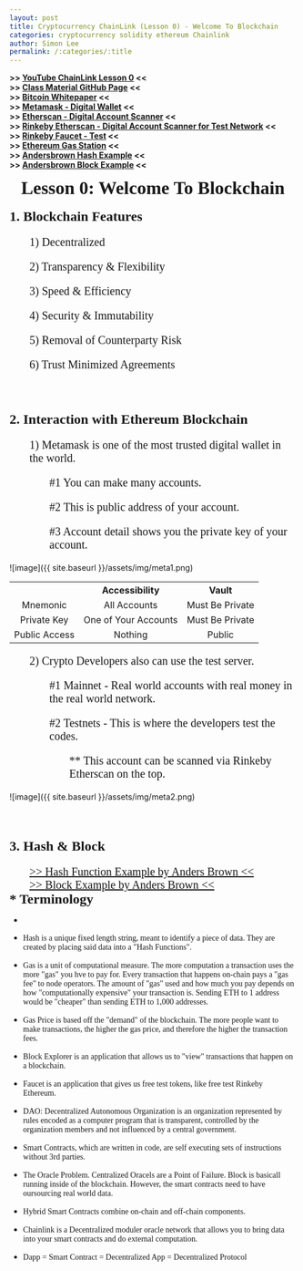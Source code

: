 ```yaml
---
layout: post
title: Cryptocurrency ChainLink (Lesson 0) - Welcome To Blockchain
categories: cryptocurrency solidity ethereum Chainlink
author: Simon Lee
permalink: /:categories/:title
---
```


<strong>>> [YouTube ChainLink Lesson 0][youtube-tutorial] <<</strong>  
<strong>>> [Class Material GitHub Page][github-solidity] <<</strong>  
<strong>>> [Bitcoin Whitepaper][bitcoin-whitepaper] <<</strong>  
<strong>>> [Metamask - Digital Wallet][metamask] <<</strong>  
<strong>>> [Etherscan - Digital Account Scanner][etherscan] <<</strong>  
<strong>>> [Rinkeby Etherscan - Digital Account Scanner for Test Network][rinkeby-etherscan] <<</strong>  
<strong>>> [Rinkeby Faucet - Test][faucet-rinkeby] <<</strong>  
<strong>>> [Ethereum Gas Station][ether-gas-station] <<</strong>  
<strong>>> [Andersbrown Hash Example][andersbrown-hash] <<</strong>  
<strong>>> [Andersbrown Block Example][andersbrown-block] <<</strong>

<div style="text-align: center; font-family: 'Times New Roman', serif; font-size: 32px; font-weight: bold; margin-bottom: 18px;">Lesson 0: Welcome To Blockchain</div>

<div style="font-family: 'Times New Roman', serif; font-size: 24px; font-weight: bold; margin-bottom: 12px;">1. Blockchain Features</div>
<p style="font-family: 'Times New Roman', serif; font-size: 20px; margin-left: 35px;">1) Decentralized</p>
<p style="font-family: 'Times New Roman', serif; font-size: 20px; margin-left: 35px;">2) Transparency & Flexibility</p>
<p style="font-family: 'Times New Roman', serif; font-size: 20px; margin-left: 35px;">3) Speed & Efficiency</p>
<p style="font-family: 'Times New Roman', serif; font-size: 20px; margin-left: 35px;">4) Security & Immutability</p>
<p style="font-family: 'Times New Roman', serif; font-size: 20px; margin-left: 35px;">5) Removal of Counterparty Risk</p>
<p style="font-family: 'Times New Roman', serif; font-size: 20px; margin-left: 35px;">6) Trust Minimized Agreements</p>

<br>
<br>
<br>

<div style="font-family: 'Times New Roman', serif; font-size: 24px; font-weight: bold; margin-bottom: 12px;">2. Interaction with Ethereum Blockchain</div>

<p style="font-family: 'Times New Roman', serif; font-size: 20px; margin-left: 35px;">1) Metamask is one of the most trusted digital wallet in the world.</p>
<p style="font-family: 'Times New Roman', serif; font-size: 20px; margin-left: 70px;">#1 You can make many accounts.</p>
<p style="font-family: 'Times New Roman', serif; font-size: 20px; margin-left: 70px;">#2 This is public address of your account.</p>
<p style="font-family: 'Times New Roman', serif; font-size: 20px; margin-left: 70px;">#3 Account detail shows you the private key of your account.</p>

![image]({{ site.baseurl }}/assets/img/meta1.png)

<table style="text-align: center;">
    <tr>
        <th></th>
        <th>Accessibility</th>
        <th>Vault</th>
    </tr>
    <tr>
        <td>Mnemonic</td>
        <td>All Accounts</td>
        <td>Must Be Private</td>
    </tr>
    <tr>
        <td>Private Key</td>
        <td>One of Your Accounts</td>
        <td>Must Be Private</td>
    </tr>
    <tr>
        <td>Public Access</td>
        <td>Nothing</td>
        <td>Public</td>
    </tr>
</table>

<p style="font-family: 'Times New Roman', serif; font-size: 20px; margin-left: 35px;">2) Crypto Developers also can use the test server.</p>
<p style="font-family: 'Times New Roman', serif; font-size: 20px; margin-left: 70px;">#1 Mainnet - Real world accounts with real money in the real world network.</p>
<p style="font-family: 'Times New Roman', serif; font-size: 20px; margin-left: 70px;">#2 Testnets - This is where the developers test the codes.</p>
<p style="font-family: 'Times New Roman', serif; font-size: 20px; margin-left: 105px;">** This account can be scanned via Rinkeby Etherscan on the top.</p>

![image]({{ site.baseurl }}/assets/img/meta2.png)

<br>
<br>
<br>

<div style="font-family: 'Times New Roman', serif; font-size: 24px; font-weight: bold; margin-bottom: 12px;">3. Hash & Block</div>
<p style="font-family: 'Times New Roman', serif; font-size: 20px; margin-left: 35px;"></p>
<a href="https://andersbrownworth.com/blockchain/hash" target="__blank" style="font-family: 'Times New Roman', serif; font-size: 20px; margin-left: 35px;">>> Hash Function Example by Anders Brown <<</a>
<br>
<a href="https://andersbrownworth.com/blockchain/block" target="__blank" style="font-family: 'Times New Roman', serif; font-size: 20px; margin-left: 35px;">>> Block Example by Anders Brown <<</a>

<div style="font-family: 'Times New Roman', serif; font-size: 24px; font-weight: bold; margin-bottom: 12px;">* Terminology</div>

- <p style="font-family: 'Times New Roman', serif;"></p>

- <p style="font-family: 'Times New Roman', serif;">Hash is a unique fixed length string, meant to identify a piece of data. They are created by placing said data into a "Hash Functions".</p>

- <p style="font-family: 'Times New Roman', serif;">Gas is a unit of computational measure. The more computation a transaction uses the more "gas" you hve to pay for. Every transaction that happens on-chain pays a "gas fee" to node operators. The amount of "gas" used and how much you pay depends on how "computationally expensive" your transaction is. Sending ETH to 1 address would be "cheaper" than sending ETH to 1,000 addresses.</p>

- <p style="font-family: 'Times New Roman', serif;">Gas Price is based off the "demand" of the blockchain. The more people want to make transactions, the higher the gas price, and therefore the higher the transaction fees.</p>

- <p style="font-family: 'Times New Roman', serif;">Block Explorer is an application that allows us to "view" transactions that happen on a blockchain.</p>

- <p style="font-family: 'Times New Roman', serif;">Faucet is an application that gives us free test tokens, like free test Rinkeby Ethereum.</p>

- <p style="font-family: 'Times New Roman', serif;">DAO: Decentralized Autonomous Organization is an organization represented by rules encoded as a computer program that is transparent, controlled by the organization members and not influenced by a central government.</p>

- <p style="font-family: 'Times New Roman', serif;">Smart Contracts, which are written in code, are self executing sets of instructions without 3rd parties.</p>

- <p style="font-family: 'Times New Roman', serif;">The Oracle Problem. Centralized Oracels are a Point of Failure. Block is basicall running inside of the blockchain. However, the smart contracts need to have oursourcing real world data.</p>

- <p style="font-family: 'Times New Roman', serif;">Hybrid Smart Contracts combine on-chain and off-chain components.</p>

- <p style="font-family: 'Times New Roman', serif;">Chainlink is a Decentralized moduler oracle network that allows you to bring data into your smart contracts and do external computation.</p>

- <p style="font-family: 'Times New Roman', serif;">Dapp = Smart Contract = Decentralized App = Decentralized Protocol</p>

<br>
<br>
<br>

[youtube-tutorial]: https://www.youtube.com/watch?v=M576WGiDBdQ&list=PLRtqF06KCIcrsDjBlGDqF5xI5sIsCfV1s&index=1&t=393s
[github-solidity]: https://github.com/smartcontractkit/full-blockchain-solidity-course-py
[bitcoin-whitepaper]: https://bitcoin.org/bitcoin.pdf
[metamask]: https://metamask.io/index.html
[etherscan]: https://etherscan.io/
[rinkeby-etherscan]: https://rinkeby.etherscan.io/
[faucet-rinkeby]: https://faucet.rinkeby.io/
[ether-gas-station]: https://ethgasstation.info/
[andersbrown-hash]: https://andersbrownworth.com/blockchain/hash
[andersbrown-block]: https://andersbrownworth.com/blockchain/block
